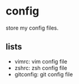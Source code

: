 # config

store my config files.

## lists

+ vimrc:   vim config file
+ zshrc:   zsh config file
+ gitconfig:   git config file
